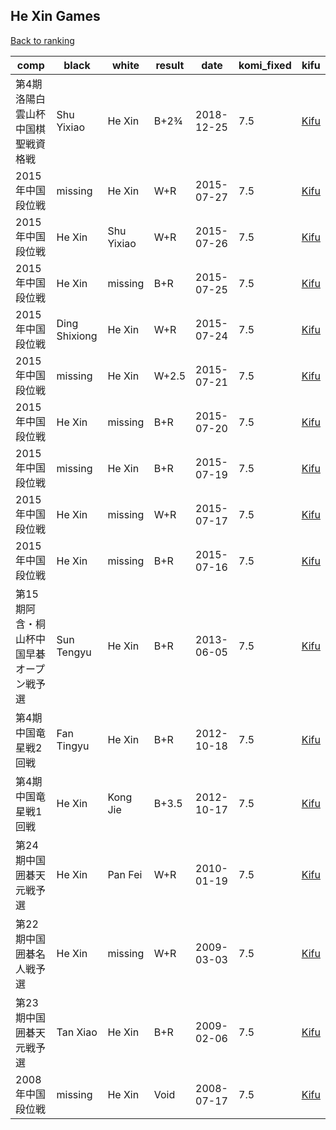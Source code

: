 ## He Xin Games

[Back to ranking](../../index.md)




| **comp** | **black** | **white** | **result** | **date** | **komi_fixed** | **kifu** | 
| --- | --- | --- | --- | --- | --- | --- |
| 第4期洛陽白雲山杯中国棋聖戦資格戦 | Shu Yixiao | He Xin | B+2¾ | 2018-12-25 | 7.5 | [Kifu](https://kifudepot.net/kifucontents.php?id=lbw%2F5P9b%2BJ2iMNP3rSlPwQ%3D%3D) | 
| 2015年中国段位戦 | missing | He Xin | W+R | 2015-07-27 | 7.5 | [Kifu](https://kifudepot.net/kifucontents.php?id=DnwefjGQT0%2BC4VxfYyoVzA%3D%3D) | 
| 2015年中国段位戦 | He Xin | Shu Yixiao | W+R | 2015-07-26 | 7.5 | [Kifu](https://kifudepot.net/kifucontents.php?id=kpbSxgQFdW31QR0MrmyOtA%3D%3D) | 
| 2015年中国段位戦 | He Xin | missing | B+R | 2015-07-25 | 7.5 | [Kifu](https://kifudepot.net/kifucontents.php?id=DmeV1%2Bp3yK4PMyraxMc1Lg%3D%3D) | 
| 2015年中国段位戦 | Ding Shixiong | He Xin | W+R | 2015-07-24 | 7.5 | [Kifu](https://kifudepot.net/kifucontents.php?id=0V1jcB3Qw6JCetdifi6zLQ%3D%3D) | 
| 2015年中国段位戦 | missing | He Xin | W+2.5 | 2015-07-21 | 7.5 | [Kifu](https://kifudepot.net/kifucontents.php?id=84j98rqJsWg5o9cS%2BgCgpw%3D%3D) | 
| 2015年中国段位戦 | He Xin | missing | B+R | 2015-07-20 | 7.5 | [Kifu](https://kifudepot.net/kifucontents.php?id=iGBJmV%2F%2FVEv9Jaf2vzNJkQ%3D%3D) | 
| 2015年中国段位戦 | missing | He Xin | B+R | 2015-07-19 | 7.5 | [Kifu](https://kifudepot.net/kifucontents.php?id=KLeCt2bw7S1kbICHexG5yg%3D%3D) | 
| 2015年中国段位戦 | He Xin | missing | W+R | 2015-07-17 | 7.5 | [Kifu](https://kifudepot.net/kifucontents.php?id=pvViIqJfeRvGstUWy6lT9g%3D%3D) | 
| 2015年中国段位戦 | He Xin | missing | B+R | 2015-07-16 | 7.5 | [Kifu](https://kifudepot.net/kifucontents.php?id=b%2F56AfYPIcfUsb4cA2%2F3aQ%3D%3D) | 
| 第15期阿含・桐山杯中国早碁オープン戦予選 | Sun Tengyu | He Xin | B+R | 2013-06-05 | 7.5 | [Kifu](https://kifudepot.net/kifucontents.php?id=eKNToAf3mOPVjSRrLMtapg%3D%3D) | 
| 第4期中国竜星戦2回戦 | Fan Tingyu | He Xin | B+R | 2012-10-18 | 7.5 | [Kifu](https://kifudepot.net/kifucontents.php?id=20s6H6rd5TJYeQlECjXL%2BA%3D%3D) | 
| 第4期中国竜星戦1回戦 | He Xin | Kong Jie | B+3.5 | 2012-10-17 | 7.5 | [Kifu](https://kifudepot.net/kifucontents.php?id=MooGxkeoZ5JsMZDuRNLnpQ%3D%3D) | 
| 第24期中国囲碁天元戦予選 | He Xin | Pan Fei | W+R | 2010-01-19 | 7.5 | [Kifu](https://kifudepot.net/kifucontents.php?id=FuHeHj0dZ5srs9oTjlTAyA%3D%3D) | 
| 第22期中国囲碁名人戦予選 | He Xin | missing | W+R | 2009-03-03 | 7.5 | [Kifu](https://kifudepot.net/kifucontents.php?id=IaI5jM6sWsgEFLK2xSnPdg%3D%3D) | 
| 第23期中国囲碁天元戦予選 | Tan Xiao | He Xin | B+R | 2009-02-06 | 7.5 | [Kifu](https://kifudepot.net/kifucontents.php?id=q0wPd2An1b1Kq5uBsMHQJQ%3D%3D) | 
| 2008年中国段位戦 | missing | He Xin | Void | 2008-07-17 | 7.5 | [Kifu](https://kifudepot.net/kifucontents.php?id=tRsjHBBR8MR1aXidL2oNjQ%3D%3D) |





